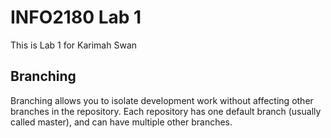 # INFO2180 Lab 1 

This is Lab 1 for Karimah Swan

## Branching

Branching allows you to isolate development work without
affecting other branches in the repository. Each repository
has one default branch (usually called master), and can have 
multiple other branches.